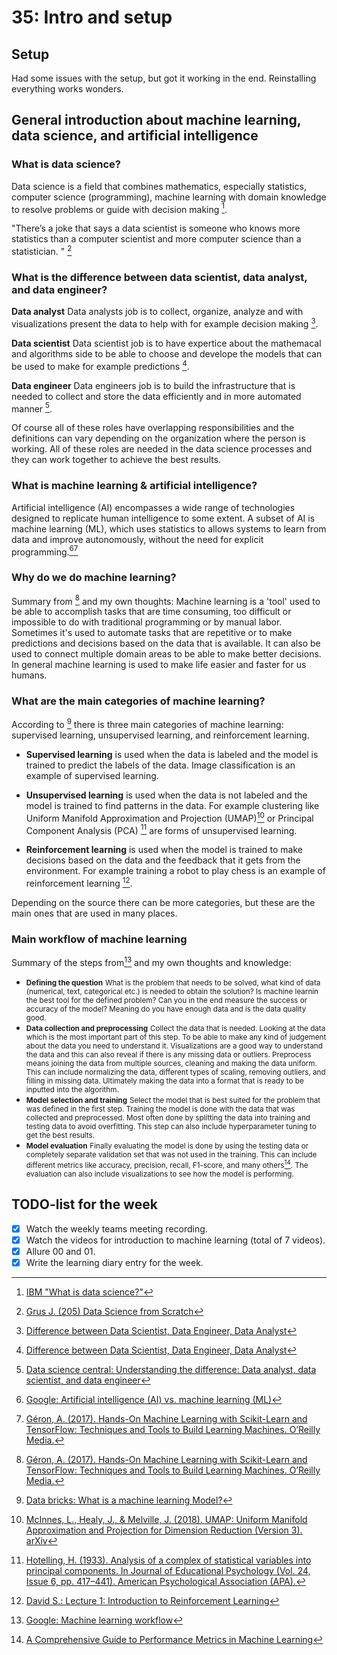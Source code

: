 # 35: Intro and setup

## Setup

Had some issues with the setup, but got it working in the end.
Reinstalling everything works wonders.

## General introduction about machine learning, data science, and artificial intelligence

### What is data science?

Data science is a field that combines mathematics, especially statistics, computer science (programming), machine learning with domain knowledge to resolve problems or guide with decision making [^IBM].

"There’s a joke that says a data scientist is someone who knows more statistics than a
computer scientist and more computer science than a statistician. " [^Grus]

### What is the difference between data scientist, data analyst, and data engineer?

**Data analyst**
Data analysts job is to collect, organize, analyze and with visualizations present the data to help with for example decision making [^Geeks].

**Data scientist**
Data scientist job is to have expertice about the mathemacal and algorithms side to be able to choose and develope the models that can be used to make for example predictions [^Geeks].

**Data engineer**
Data engineers job is to build the infrastructure that is needed to collect and store the data efficiently and in more automated manner [^dsc].

Of course all of these roles have overlapping responsibilities and the definitions can vary depending on the organization where the person is working. All of these roles are needed in the data science processes and they can work together to achieve the best results.

### What is machine learning & artificial intelligence?

Artificial intelligence (AI) encompasses a wide range of technologies designed to replicate human intelligence to some extent. A subset of AI is machine learning (ML), which uses statistics to allows systems to learn from data and improve autonomously, without the need for explicit programming.[^GOOGLE][^Geron]

### Why do we do machine learning?

Summary from [^Geron] and my own thoughts:
Machine learning is a 'tool' used to be able to accomplish tasks that are time consuming, too difficult or impossible to do with traditional programming or by manual labor. Sometimes it's used to automate tasks that are repetitive or to make predictions and decisions based on the data that is available. It can also be used to connect multiple domain areas to be able to make better decisions. In general machine learning is used to make life easier and faster for us humans.

### What are the main categories of machine learning?

According to [^databricks] there is three main categories of machine learning: supervised learning, unsupervised learning, and reinforcement learning.

- **Supervised learning** is used when the data is labeled and the model is trained to predict the labels of the data. Image classification is an example of supervised learning.

- **Unsupervised learning** is used when the data is not labeled and the model is trained to find patterns in the data. For example clustering like Uniform Manifold Approximation and Projection (UMAP)[^UMAP] or Principal Component Analysis (PCA) [^PCA] are forms of unsupervised learning.

- **Reinforcement learning** is used when the model is trained to make decisions based on the data and the feedback that it gets from the environment. For example training a robot to play chess is an example of reinforcement learning [^MIT].

Depending on the source there can be more categories, but these are the main ones that are used in many places.

### Main workflow of machine learning

Summary of the steps from[^GOOGLE2] and my own thoughts and knowledge:

- <small style="font-weight: normal;">**Defining the question**</small>
    <small style="font-weight: normal;">What is the problem that needs to be solved, what kind of data (numerical, text, categorical etc.) is needed to obtain the solution? Is machine learnin the best tool for the defined problem? Can you in the end measure the success or accuracy of the model? Meaning do you have enough data and is the data quality good.</small>
- <small style="font-weight: normal;">**Data collection and preprocessing**</small>
    <small style="font-weight: normal;">Collect the data that is needed. Looking at the data which is the most important part of this step. To be able to make any kind of judgement about the data you need to understand it. Visualizations are a good way to understand the data and this can also reveal if there is any missing data or outliers.
    Preprocess means joining the data from multiple sources, cleaning and making the data uniform. This can include normalizing the data, different types of scaling, removing outliers, and filling in missing data. Ultimately making the data into a format that is ready to be inputted into the algorithm.</small>
- <small style="font-weight: normal;">**Model selection and training**</small>
    <small style="font-weight: normal;">Select the model that is best suited for the problem that was defined in the first step. Training the model is done with the data that was collected and preprocessed. Most often done by splitting the data into training and testing data to avoid overfitting. This step can also include hyperparameter tuning to get the best results.</small>
- <small style="font-weight: normal;">**Model evaluation**</small>
    <small style="font-weight: normal;">Finally evaluating the model is done by using the testing data or completely separate validation set that was not used in the training. This can include different metrics like accuracy, precision, recall, F1-score, and many others[^medium]. The evaluation can also include visualizations to see how the model is performing.</small>

## TODO-list for the week

- [x] Watch the weekly teams meeting recording.
- [x] Watch the videos for introduction to machine learning (total of 7 videos).
- [x] Allure 00 and 01.
- [x] Write the learning diary entry for the week.

[^IBM]: [IBM "What is data science?"](https://www.ibm.com/topics/data-science)
[^Geron]: [Géron, A. (2017). Hands-On Machine Learning with Scikit-Learn and TensorFlow: Techniques and Tools to Build Learning Machines. O’Reilly Media.](https://www.oreilly.com/library/view/hands-on-machine-learning/9781492032632/)
[^Grus]: [Grus J. (205) Data Science from Scratch](https://www.oreilly.com/library/view/data-science-from/9781491901410/?_gl=1*qjefjw*_ga*MTY5MzQwNzk2NS4xNzI4ODM2NTc1*_ga_092EL089CH*MTcyOTY3MjUwNC4yLjEuMTcyOTY3MjU1OS41LjAuMA)
[^Geeks]: [Difference between Data Scientist, Data Engineer, Data Analyst](https://www.geeksforgeeks.org/difference-between-data-scientist-data-engineer-data-analyst/)
[^dsc]: [Data science central: Understanding the difference: Data analyst, data scientist, and data engineer](https://www.datasciencecentral.com/understanding-the-difference-data-analyst-data-scientist-and-data-engineer/)
[^GOOGLE]: [Google: Artificial intelligence (AI) vs. machine learning (ML)](https://cloud.google.com/learn/artificial-intelligence-vs-machine-learning)
[^databricks]: [Data bricks: What is a machine learning Model?](https://www.databricks.com/glossary/machine-learning-models)
[^UMAP]: [McInnes, L., Healy, J., & Melville, J. (2018). UMAP: Uniform Manifold Approximation and Projection for Dimension Reduction (Version 3). arXiv](https://doi.org/10.48550/ARXIV.1802.03426)
[^PCA]: [Hotelling, H. (1933). Analysis of a complex of statistical variables into principal components. In Journal of Educational Psychology (Vol. 24, Issue 6, pp. 417–441). American Psychological Association (APA).](https://doi.org/10.1037/h0071325)
[^MIT]:[David S.: Lecture 1: Introduction to Reinforcement Learning](<https://www.davidsilver.uk/wp-content/uploads/2020/03/intro_RL.pdf>)
[^GOOGLE2]: [Google: Machine learning workflow](https://cloud.google.com/ai-platform/docs/ml-solutions-overview)
[^medium]: [A Comprehensive Guide to Performance Metrics in Machine Learning](https://medium.com/@abhishekjainindore24/a-comprehensive-guide-to-performance-metrics-in-machine-learning-4ae5bd8208ce)
